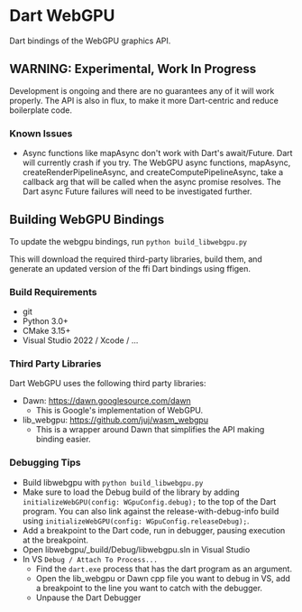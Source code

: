 # Dart WebGPU

Dart bindings of the WebGPU graphics API.

## WARNING: Experimental, Work In Progress

Development is ongoing and there are no guarantees any of it will work properly.
The API is also in flux, to make it more Dart-centric and reduce boilerplate code.

### Known Issues
* Async functions like mapAsync don't work with Dart's await/Future.
Dart will currently crash if you try. The WebGPU async functions, mapAsync, createRenderPipelineAsync,
and createComputePipelineAsync, take a callback arg that will be called when the async
promise resolves. The Dart async Future failures will need to be investigated further.

## Building WebGPU Bindings

To update the webgpu bindings, run
`python build_libwebgpu.py`

This will download the required third-party libraries, build them, and generate
an updated version of the ffi Dart bindings using ffigen.

### Build Requirements

* git
* Python 3.0+
* CMake 3.15+
* Visual Studio 2022 / Xcode / ...

### Third Party Libraries

Dart WebGPU uses the following third party libraries:

- Dawn: https://dawn.googlesource.com/dawn
  - This is Google's implementation of WebGPU.
- lib_webgpu: https://github.com/juj/wasm_webgpu
  - This is a wrapper around Dawn that simplifies the API making binding easier.

### Debugging Tips

* Build libwebgpu with `python build_libwebgpu.py`
* Make sure to load the Debug build of the library by adding `initializeWebGPU(config: WGpuConfig.debug);`
to the top of the Dart program. You can also link against the release-with-debug-info build using
  `initializeWebGPU(config: WGpuConfig.releaseDebug);`.
* Add a breakpoint to the Dart code, run in debugger, pausing execution at the breakpoint.
* Open libwebgpu/_build/Debug/libwebgpu.sln in Visual Studio
* In VS `Debug / Attach To Process...`
  * Find the `dart.exe` process that has the dart program as an argument.
  * Open the lib_webgpu or Dawn cpp file you want to debug in VS, add a breakpoint to the line you want to catch
    with the debugger.
  * Unpause the Dart Debugger
